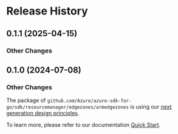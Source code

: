 # Release History

## 0.1.1 (2025-04-15)
### Other Changes


## 0.1.0 (2024-07-08)
### Other Changes

The package of `github.com/Azure/azure-sdk-for-go/sdk/resourcemanager/edgezones/armedgezones` is using our [next generation design principles](https://azure.github.io/azure-sdk/general_introduction.html).

To learn more, please refer to our documentation [Quick Start](https://aka.ms/azsdk/go/mgmt).
